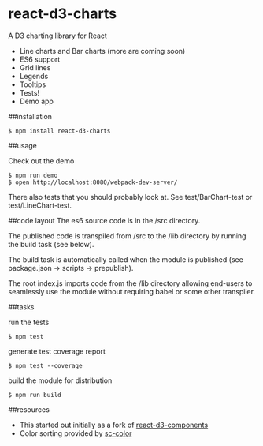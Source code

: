 # react-d3-charts
A D3 charting library for React

* Line charts and Bar charts (more are coming soon)
* ES6 support
* Grid lines
* Legends
* Tooltips
* Tests!
* Demo app

##installation

```shell
$ npm install react-d3-charts
```

##usage

Check out the demo
```shell
$ npm run demo
$ open http://localhost:8080/webpack-dev-server/
```

There also tests that you should probably look at.
See test/BarChart-test or test/LineChart-test.

##code layout
The es6 source code is in the /src directory.  

The published code is transpiled from /src to the /lib directory by running the build task (see below). 

The build task is automatically called when the module is published (see package.json -> scripts -> prepublish).  

The root index.js imports code from the /lib directory allowing end-users to seamlessly use the module without requiring babel or some other transpiler.

##tasks

run the tests
```shell
$ npm test
```

generate test coverage report
```shell
$ npm test --coverage
```

build the module for distribution
```shell
$ npm run build
```

##resources
* This started out initially as a fork of [react-d3-components](https://github.com/codesuki/react-d3-components)
* Color sorting provided by [sc-color](https://www.npmjs.com/package/sc-color)
